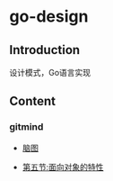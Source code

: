 # go-design

## Introduction
设计模式，Go语言实现

## Content

### gitmind
* [脑图](https://gitmind.cn/app/doc/00b9064853)

* [第五节:面向对象的特性](c05-oop)
